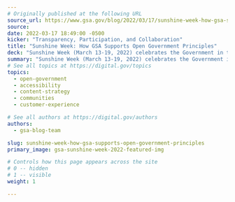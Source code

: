 ```yaml
---
# Originally published at the following URL
source_url: https://www.gsa.gov/blog/2022/03/17/sunshine-week-how-gsa-supports-open-government-principles
source: 
date: 2022-03-17 18:49:00 -0500
kicker: "Transparency, Participation, and Collaboration"
title: "Sunshine Week: How GSA Supports Open Government Principles"
deck: "Sunshine Week (March 13-19, 2022) celebrates the Government in the Sunshine Act, which promotes greater transparency in government activities. Our mission at GSA is to deliver effective and efficient government services for the American people. To do so, we have to be transparent and accessible&mdash;by opening meetings to the public, ensuring that federal buildings and facilities are fully accessible to all people, and making information on documents or pages (web pages, PDFs, newsletters, etc.) open and accessible. Learn about some of our initiatives that best display these principles."
summary: "Sunshine Week (March 13-19, 2022) celebrates the Government in the Sunshine Act, which promotes greater transparency in government activities. Our mission at GSA is to deliver effective and efficient government services for the American people. To do so, we have to be transparent and accessible&mdash;by opening meetings to the public, ensuring that federal buildings and facilities are fully accessible to all people, and making information on documents or pages (web pages, PDFs, newsletters, etc.) open and accessible. Learn about some of our initiatives that best display these principles."
# See all topics at https://digital.gov/topics
topics:
  - open-government
  - accessibility
  - content-strategy
  - communities
  - customer-experience

# See all authors at https://digital.gov/authors
authors:
  - gsa-blog-team

slug: sunshine-week-how-gsa-supports-open-government-principles
primary_image: gsa-sunshine-week-2022-featured-img

# Controls how this page appears across the site
# 0 -- hidden
# 1 -- visible
weight: 1

---
```

